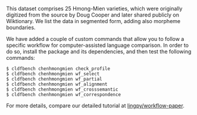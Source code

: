 This dataset comprises 25 Hmong-Mien varieties, which were originally digitized from the source by Doug Cooper and later shared publicly on Wiktionary. We list the data in segmented form, adding also morpheme boundaries.

We have added a couple of custom commands that allow you to follow a specific workflow for computer-assisted language comparison. In order to do so, install the package and its dependencies, and then test the following commands:

```
$ cldfbench chenhmongmien check_profile 
$ cldfbench chenhmongmien wf_select
$ cldfbench chenhmongmien wf_partial
$ cldfbench chenhmongmien wf_alignment
$ cldfbench chenhmongmien wf_crosssemantic
$ cldfbench chenhmongmien wf_correspondence
```

For more details, compare our detailed tutorial at [lingpy/workflow-paper](https://github.com/lingpy/workflow-paper). 

